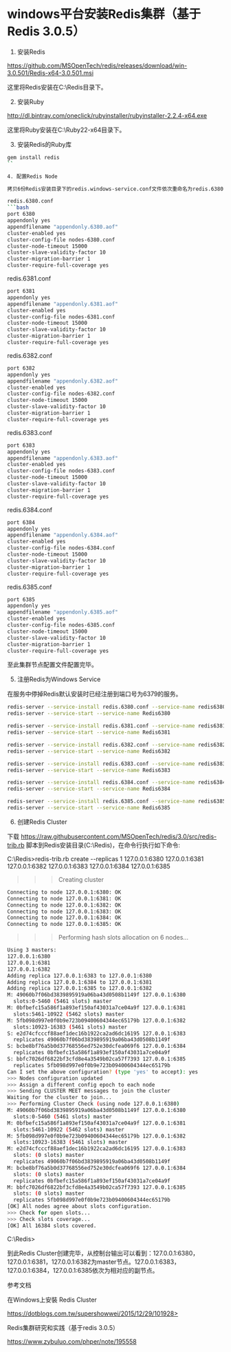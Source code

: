 # windows平台安装Redis集群（基于Redis 3.0.5）

1. 安装Redis

https://github.com/MSOpenTech/redis/releases/download/win-3.0.501/Redis-x64-3.0.501.msi

这里将Redis安装在C:\Redis目录下。

2. 安装Ruby

http://dl.bintray.com/oneclick/rubyinstaller/rubyinstaller-2.2.4-x64.exe

这里将Ruby安装在C:\Ruby22-x64目录下。

3. 安装Redis的Ruby库
```bash
gem install redis
``

4. 配置Redis Node

拷贝6份Redis安装目录下的redis.windows-service.conf文件依次重命名为redis.6380.conf、redis.6381.conf、redis.6382.conf、redis.6383.conf、redis.6384.conf、redis.6385.conf。并分别修改这6个配置文件。具体修改内容如下:

redis.6380.conf
```bash
port 6380
appendonly yes
appendfilename "appendonly.6380.aof"
cluster-enabled yes
cluster-config-file nodes-6380.conf
cluster-node-timeout 15000
cluster-slave-validity-factor 10
cluster-migration-barrier 1
cluster-require-full-coverage yes
```

redis.6381.conf
```bash
port 6381
appendonly yes
appendfilename "appendonly.6381.aof"
cluster-enabled yes
cluster-config-file nodes-6381.conf
cluster-node-timeout 15000
cluster-slave-validity-factor 10
cluster-migration-barrier 1
cluster-require-full-coverage yes
```

redis.6382.conf
```bash
port 6382
appendonly yes
appendfilename "appendonly.6382.aof"
cluster-enabled yes
cluster-config-file nodes-6382.conf
cluster-node-timeout 15000
cluster-slave-validity-factor 10
cluster-migration-barrier 1
cluster-require-full-coverage yes
```

redis.6383.conf
```bash
port 6383
appendonly yes
appendfilename "appendonly.6383.aof"
cluster-enabled yes
cluster-config-file nodes-6383.conf
cluster-node-timeout 15000
cluster-slave-validity-factor 10
cluster-migration-barrier 1
cluster-require-full-coverage yes
```

redis.6384.conf
```bash
port 6384
appendonly yes
appendfilename "appendonly.6384.aof"
cluster-enabled yes
cluster-config-file nodes-6384.conf
cluster-node-timeout 15000
cluster-slave-validity-factor 10
cluster-migration-barrier 1
cluster-require-full-coverage yes
```

redis.6385.conf
```bash
port 6385
appendonly yes
appendfilename "appendonly.6385.aof"
cluster-enabled yes
cluster-config-file nodes-6385.conf
cluster-node-timeout 15000
cluster-slave-validity-factor 10
cluster-migration-barrier 1
cluster-require-full-coverage yes
```

至此集群节点配置文件配置完毕。

5. 注册Redis为Windows Service

在服务中停掉Redis默认安装时已经注册到端口号为6379的服务。
```bash
redis-server --service-install redis.6380.conf --service-name redis6380
redis-server --service-start --service-name Redis6380

redis-server --service-install redis.6381.conf --service-name redis6381
redis-server --service-start --service-name Redis6381

redis-server --service-install redis.6382.conf --service-name redis6382
redis-server --service-start --service-name Redis6382

redis-server --service-install redis.6383.conf --service-name redis6383
redis-server --service-start --service-name Redis6383

redis-server --service-install redis.6384.conf --service-name redis6384
redis-server --service-start --service-name Redis6384

redis-server --service-install redis.6385.conf --service-name redis6385
redis-server --service-start --service-name Redis6385
```

6. 创建Redis Cluster

下载 https://raw.githubusercontent.com/MSOpenTech/redis/3.0/src/redis-trib.rb 脚本到Redis安装目录(C:\Redis)，在命令行执行如下命令:

C:\Redis>redis-trib.rb create --replicas 1 127.0.0.1:6380 127.0.0.1:6381 127.0.0.1:6382 127.0.0.1:6383 127.0.0.1:6384 127.0.0.1:6385

>>> Creating cluster
```bash
Connecting to node 127.0.0.1:6380: OK
Connecting to node 127.0.0.1:6381: OK
Connecting to node 127.0.0.1:6382: OK
Connecting to node 127.0.0.1:6383: OK
Connecting to node 127.0.0.1:6384: OK
Connecting to node 127.0.0.1:6385: OK
```
>>> Performing hash slots allocation on 6 nodes...
```bash
Using 3 masters:
127.0.0.1:6380
127.0.0.1:6381
127.0.0.1:6382
Adding replica 127.0.0.1:6383 to 127.0.0.1:6380
Adding replica 127.0.0.1:6384 to 127.0.0.1:6381
Adding replica 127.0.0.1:6385 to 127.0.0.1:6382
M: 49060b7f06bd3839895919a06ba43d0508b1149f 127.0.0.1:6380
  slots:0-5460 (5461 slots) master
M: 0bfbefc15a586f1a893ef150af43031a7ce04a9f 127.0.0.1:6381
  slots:5461-10922 (5462 slots) master
M: 5fb098d997e0f0b9e723b09400604344ec65179b 127.0.0.1:6382
  slots:10923-16383 (5461 slots) master
S: e2d74cfcccf88aef1dec16b1922ca2ad6dc16195 127.0.0.1:6383
  replicates 49060b7f06bd3839895919a06ba43d0508b1149f
S: bcbe8bf76a5b0d37768556ed752e30dcfea069f6 127.0.0.1:6384
  replicates 0bfbefc15a586f1a893ef150af43031a7ce04a9f
S: bbfc7026df6822bf3cfd8e4a3549b02ca57f7393 127.0.0.1:6385
  replicates 5fb098d997e0f0b9e723b09400604344ec65179b
Can I set the above configuration? (type 'yes' to accept): yes
>>> Nodes configuration updated
>>> Assign a different config epoch to each node
>>> Sending CLUSTER MEET messages to join the cluster
Waiting for the cluster to join...
>>> Performing Cluster Check (using node 127.0.0.1:6380)
M: 49060b7f06bd3839895919a06ba43d0508b1149f 127.0.0.1:6380
  slots:0-5460 (5461 slots) master
M: 0bfbefc15a586f1a893ef150af43031a7ce04a9f 127.0.0.1:6381
  slots:5461-10922 (5462 slots) master
M: 5fb098d997e0f0b9e723b09400604344ec65179b 127.0.0.1:6382
  slots:10923-16383 (5461 slots) master
M: e2d74cfcccf88aef1dec16b1922ca2ad6dc16195 127.0.0.1:6383
  slots: (0 slots) master
  replicates 49060b7f06bd3839895919a06ba43d0508b1149f
M: bcbe8bf76a5b0d37768556ed752e30dcfea069f6 127.0.0.1:6384
  slots: (0 slots) master
  replicates 0bfbefc15a586f1a893ef150af43031a7ce04a9f
M: bbfc7026df6822bf3cfd8e4a3549b02ca57f7393 127.0.0.1:6385
  slots: (0 slots) master
  replicates 5fb098d997e0f0b9e723b09400604344ec65179b
[OK] All nodes agree about slots configuration.
>>> Check for open slots...
>>> Check slots coverage...
[OK] All 16384 slots covered.
```

C:\Redis>


到此Redis Cluster创建完毕，从控制台输出可以看到：127.0.0.1:6380，127.0.0.1:6381，127.0.0.1:6382为master节点。127.0.0.1:6383，127.0.0.1:6384，127.0.0.1:6385依次为相对应的副节点。

参考文档

在Windows上安裝 Redis Cluster

<a href="https://dotblogs.com.tw/supershowwei/2015/12/29/101928">https://dotblogs.com.tw/supershowwei/2015/12/29/101928></a>

Redis集群研究和实践（基于redis 3.0.5）

<a href="https://www.zybuluo.com/phper/note/195558">https://www.zybuluo.com/phper/note/195558</a>